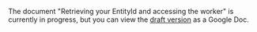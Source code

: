 The document "Retrieving your EntityId and accessing the worker" is currently in progress, but you can view the [draft version](https://docs.google.com/document/d/e/2PACX-1vS-fOP9RId2vBcU7ZF8cpD49_-VY7eCsebOrdrJfd9vVc9RSi7tSO0Ns--clfylKtqok40ZsEFe8Xv1/pub) as a Google Doc.